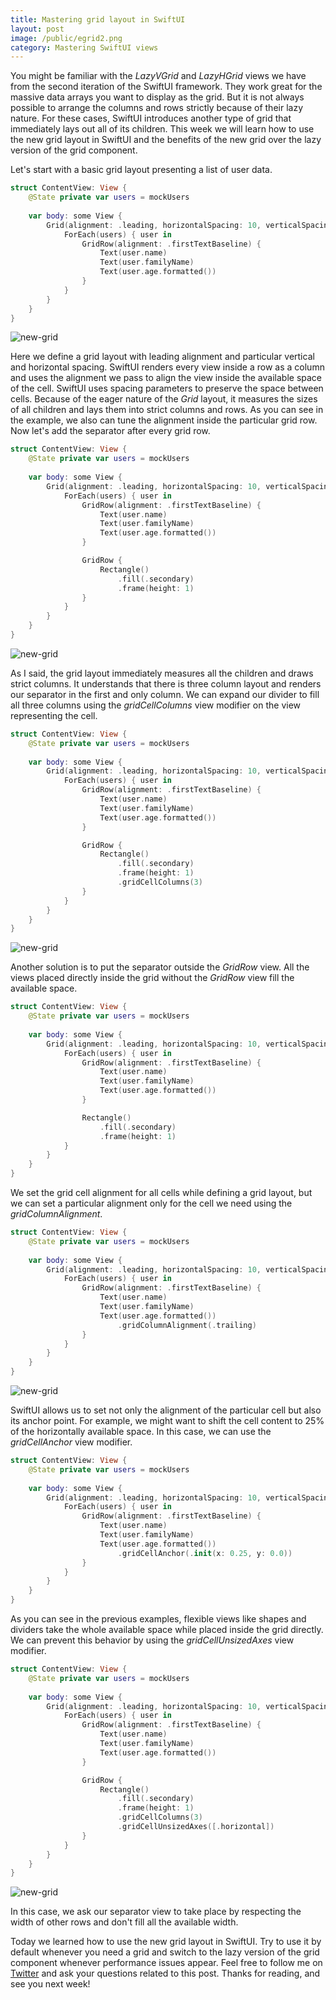 ```yaml
---
title: Mastering grid layout in SwiftUI
layout: post
image: /public/egrid2.png
category: Mastering SwiftUI views
---
```


You might be familiar with the *LazyVGrid* and *LazyHGrid* views we have from the second iteration of the SwiftUI framework. They work great for the massive data arrays you want to display as the grid. But it is not always possible to arrange the columns and rows strictly because of their lazy nature. For these cases, SwiftUI introduces another type of grid that immediately lays out all of its children. This week we will learn how to use the new grid layout in SwiftUI and the benefits of the new grid over the lazy version of the grid component.

Let's start with a basic grid layout presenting a list of user data.

```swift
struct ContentView: View {
    @State private var users = mockUsers
    
    var body: some View {
        Grid(alignment: .leading, horizontalSpacing: 10, verticalSpacing: 10) {
            ForEach(users) { user in
                GridRow(alignment: .firstTextBaseline) {
                    Text(user.name)
                    Text(user.familyName)
                    Text(user.age.formatted())
                }
            }
        }
    }
}
```

![new-grid](/public/egrid.png)

Here we define a grid layout with leading alignment and particular vertical and horizontal spacing. SwiftUI renders every view inside a row as a column and uses the alignment we pass to align the view inside the available space of the cell. SwiftUI uses spacing parameters to preserve the space between cells. Because of the eager nature of the *Grid* layout, it measures the sizes of all children and lays them into strict columns and rows. As you can see in the example, we also can tune the alignment inside the particular grid row. Now let's add the separator after every grid row.

```swift
struct ContentView: View {
    @State private var users = mockUsers
    
    var body: some View {
        Grid(alignment: .leading, horizontalSpacing: 10, verticalSpacing: 10) {
            ForEach(users) { user in
                GridRow(alignment: .firstTextBaseline) {
                    Text(user.name)
                    Text(user.familyName)
                    Text(user.age.formatted())
                }

                GridRow {
                    Rectangle()
                        .fill(.secondary)
                        .frame(height: 1)
                }
            }
        }
    }
}
```

![new-grid](/public/egrid1.png)

As I said, the grid layout immediately measures all the children and draws strict columns. It understands that there is three column layout and renders our separator in the first and only column. We can expand our divider to fill all three columns using the *gridCellColumns* view modifier on the view representing the cell.

```swift
struct ContentView: View {
    @State private var users = mockUsers
    
    var body: some View {
        Grid(alignment: .leading, horizontalSpacing: 10, verticalSpacing: 10) {
            ForEach(users) { user in
                GridRow(alignment: .firstTextBaseline) {
                    Text(user.name)
                    Text(user.familyName)
                    Text(user.age.formatted())
                }

                GridRow {
                    Rectangle()
                        .fill(.secondary)
                        .frame(height: 1)
                        .gridCellColumns(3)
                }
            }
        }
    }
}
```

![new-grid](/public/egrid2.png)

Another solution is to put the separator outside the *GridRow* view. All the views placed directly inside the grid without the *GridRow* view fill the available space.

```swift
struct ContentView: View {
    @State private var users = mockUsers
    
    var body: some View {
        Grid(alignment: .leading, horizontalSpacing: 10, verticalSpacing: 10) {
            ForEach(users) { user in
                GridRow(alignment: .firstTextBaseline) {
                    Text(user.name)
                    Text(user.familyName)
                    Text(user.age.formatted())
                }

                Rectangle()
                    .fill(.secondary)
                    .frame(height: 1)
            }
        }
    }
}
```

We set the grid cell alignment for all cells while defining a grid layout, but we can set a particular alignment only for the cell we need using the *gridColumnAlignment*.

```swift
struct ContentView: View {
    @State private var users = mockUsers
    
    var body: some View {
        Grid(alignment: .leading, horizontalSpacing: 10, verticalSpacing: 10) {
            ForEach(users) { user in
                GridRow(alignment: .firstTextBaseline) {
                    Text(user.name)
                    Text(user.familyName)
                    Text(user.age.formatted())
                        .gridColumnAlignment(.trailing)
                }
            }
        }
    }
}
```

![new-grid](/public/egrid3.png)

SwiftUI allows us to set not only the alignment of the particular cell but also its anchor point. For example, we might want to shift the cell content to 25% of the horizontally available space. In this case, we can use the *gridCellAnchor* view modifier.

```swift
struct ContentView: View {
    @State private var users = mockUsers
    
    var body: some View {
        Grid(alignment: .leading, horizontalSpacing: 10, verticalSpacing: 10) {
            ForEach(users) { user in
                GridRow(alignment: .firstTextBaseline) {
                    Text(user.name)
                    Text(user.familyName)
                    Text(user.age.formatted())
                        .gridCellAnchor(.init(x: 0.25, y: 0.0))
                }
            }
        }
    }
}
```

As you can see in the previous examples, flexible views like shapes and dividers take the whole available space while placed inside the grid directly. We can prevent this behavior by using the *gridCellUnsizedAxes* view modifier.

```swift
struct ContentView: View {
    @State private var users = mockUsers
    
    var body: some View {
        Grid(alignment: .leading, horizontalSpacing: 10, verticalSpacing: 10) {
            ForEach(users) { user in
                GridRow(alignment: .firstTextBaseline) {
                    Text(user.name)
                    Text(user.familyName)
                    Text(user.age.formatted())
                }

                GridRow {
                    Rectangle()
                        .fill(.secondary)
                        .frame(height: 1)
                        .gridCellColumns(3)
                        .gridCellUnsizedAxes([.horizontal])
                }
            }
        }
    }
}
```

![new-grid](/public/egrid4.png)

In this case, we ask our separator view to take place by respecting the width of other rows and don't fill all the available width.

Today we learned how to use the new grid layout in SwiftUI. Try to use it by default whenever you need a grid and switch to the lazy version of the grid component whenever performance issues appear. Feel free to follow me on [Twitter](https://twitter.com/mecid) and ask your questions related to this post. Thanks for reading, and see you next week!
